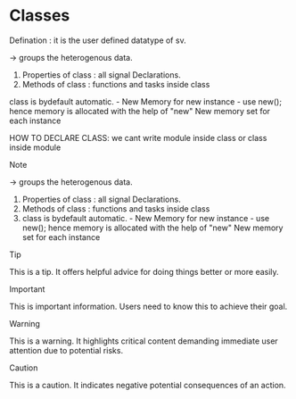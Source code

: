 # Classes
Defination : it is the user defined datatype of sv.

-> groups the heterogenous data.
  1. Properties of class : all signal Declarations.
  2. Methods of class : functions and tasks inside class

 class is bydefault automatic.
         -  New Memory for new instance
         -  use new();
hence memory is allocated with the help of "new"
New memory set for each instance

HOW TO DECLARE CLASS:
we cant write module inside class or class inside module


> [!NOTE]
> -> groups the heterogenous data.
> 1. Properties of class : all signal Declarations.
> 2. Methods of class : functions and tasks inside class
> 3.  class is bydefault automatic.
         -  New Memory for new instance
         -  use new();
hence memory is allocated with the help of "new"
New memory set for each instance


> [!TIP]
> This is a tip. It offers helpful advice for doing things better or more easily.

> [!IMPORTANT]
> This is important information. Users need to know this to achieve their goal.

> [!WARNING]
> This is a warning. It highlights critical content demanding immediate user attention due to potential risks.

> [!CAUTION]
> This is a caution. It indicates negative potential consequences of an action.
